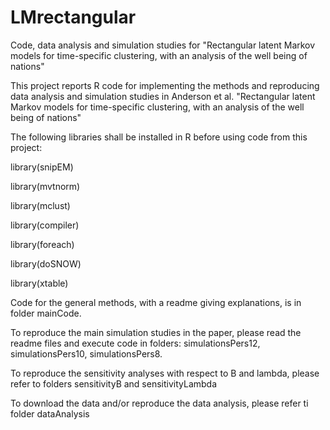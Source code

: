 # LMrectangular
Code, data analysis and simulation studies for "Rectangular latent Markov models for time-specific   clustering, with an analysis of the well being of                           nations"

This project reports R code for implementing the methods and reproducing
data analysis and simulation studies in Anderson et al. "Rectangular
latent Markov models for time-specific   clustering, with an analysis
of the well being of                           nations"

The following libraries shall be installed in R before using code from
this project:

library(snipEM)

library(mvtnorm)

library(mclust)

library(compiler)

library(foreach)

library(doSNOW)

library(xtable)

Code for the general methods, with a readme giving explanations, is in folder mainCode. 

To reproduce the main simulation studies in the paper, please read the
readme files and execute code in folders: simulationsPers12, simulationsPers10, simulationsPers8. 

To reproduce the sensitivity analyses with respect to B and lambda, please refer to folders sensitivityB and sensitivityLambda

To download the data and/or reproduce the data analysis, please refer ti folder dataAnalysis

